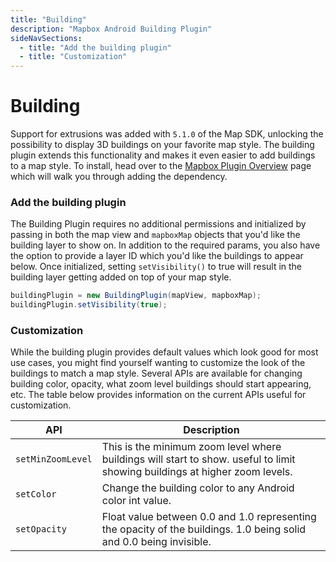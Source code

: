 ```yaml
---
title: "Building"
description: "Mapbox Android Building Plugin"
sideNavSections:
  - title: "Add the building plugin"
  - title: "Customization"
---
```


# Building

Support for extrusions was added with `5.1.0` of the Map SDK, unlocking the possibility to display 3D buildings on your favorite map style. The building plugin extends this functionality and makes it even easier to add buildings to a map style. To install, head over to the [Mapbox Plugin Overview](/android-docs/plugins/overview/) page which will walk you through adding the dependency.

### Add the building plugin

The Building Plugin requires no additional permissions and initialized by passing in both the map view and `mapboxMap` objects that you'd like the building layer to show on. In addition to the required params, you also have the option to provide a layer ID which you'd like the buildings to appear below. Once initialized, setting `setVisibility()` to true will result in the building layer getting added on top of your map style.

```java
buildingPlugin = new BuildingPlugin(mapView, mapboxMap);
buildingPlugin.setVisibility(true);
```

### Customization

While the building plugin provides default values which look good for most use cases, you might find yourself wanting to customize the look of the buildings to match a map style. Several APIs are available for changing building color, opacity, what zoom level buildings should start appearing, etc. The table below provides information on the current APIs useful for customization.

| API | Description |
| --- | --- |
| `setMinZoomLevel` | This is the minimum zoom level where buildings will start to show. useful to limit showing buildings at higher zoom levels. |
| `setColor` | Change the building color to any Android color int value. |
| `setOpacity` | Float value between 0.0 and 1.0 representing the opacity of the buildings. 1.0 being solid and 0.0 being invisible. |

<!-- #### Light -->
